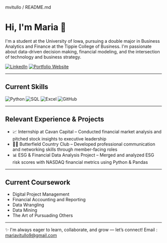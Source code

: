 mvitullo / README.md

# Hi, I'm Maria 👋

I'm a student at the University of Iowa, pursuing a double major in Business Analytics and Finance at the Tippie College of Business. I'm passionate about data-driven decision making, financial modeling, and the intersection of technology and business strategy.

[![LinkedIn](https://img.shields.io/badge/LinkedIn-blue?style=flat&logo=linkedin)](https://www.linkedin.com/in/maria-vitullo/)
[![Portfolio Website](https://img.shields.io/badge/Website-grey?style=flat&logo=google-chrome)](https://mariavitullo.com)


---

## Current Skills

![Python](https://img.shields.io/badge/Python-3776AB?style=for-the-badge&logo=python&logoColor=white)
![SQL](https://img.shields.io/badge/SQL-003B57?style=for-the-badge&logo=postgresql&logoColor=white)
![Excel](https://img.shields.io/badge/Excel-217346?style=for-the-badge&logo=microsoft-excel&logoColor=white)
![GitHub](https://img.shields.io/badge/GitHub-181717?style=for-the-badge&logo=github&logoColor=white)

---

## Relevant Experience & Projects

- 📈 Internship at Cavan Capital – Conducted financial market analysis and pitched stock insights to executive leadership  
- 🏌️‍♀️ Butterfield Country Club – Developed professional communication and networking skills through member-facing roles  
- 📊 ESG & Financial Data Analysis Project – Merged and analyzed ESG risk scores with NASDAQ financial metrics using Python & Pandas  


---

## Current Coursework

- Digital Project Management 
- Financial Accounting and Reporting 
- Data Wrangling 
- Data Mining  
- The Art of Pursuading Others 

---

✨ I'm always eager to learn, collaborate, and grow — let’s connect!
Email : mariavitullo9@gmail.com
